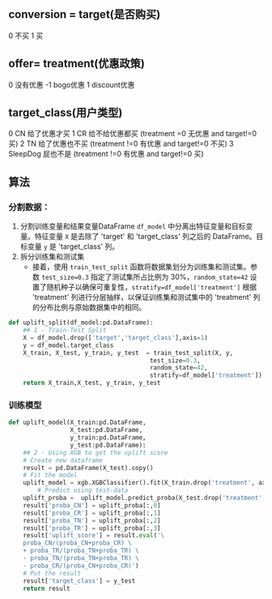 ## conversion = target(是否购买)
0 不买
1 买

## offer= treatment(优惠政策)
0 没有优惠
-1 bogo优惠
1 discount优惠

## target_class(用户类型)
0  CN 给了优惠才买
1   CR 给不给优惠都买  (treatment =0 无优惠 and target!=0 买)
2   TN 给了优惠也不买 (treatment !=0 有优惠 and target!=0 不买)
3   SleepDog 屁也不是 (treatment !=0 有优惠 and target!=0 买)


## 算法
### 分割数据：
1. 分割训练变量和结果变量DataFrame 
	`df_model` 中分离出特征变量和目标变量。特征变量 `X` 是去除了 'target' 和 'target_class' 列之后的 DataFrame。目标变量 `y` 是 'target_class' 列。
2. 拆分训练集和测试集
   - 接着，使用 `train_test_split` 函数将数据集划分为训练集和测试集。参数 `test_size=0.3` 指定了测试集所占比例为 30%，`random_state=42` 设置了随机种子以确保可重复性，`stratify=df_model['treatment']` 根据 'treatment' 列进行分层抽样，以保证训练集和测试集中的 'treatment' 列的分布比例与原始数据集中的相同。
```python
def uplift_split(df_model:pd.DataFrame):
    ## 1 - Train-Test Split
    X = df_model.drop(['target','target_class'],axis=1)
    y = df_model.target_class
    X_train, X_test, y_train, y_test  = train_test_split(X, y,
                                       test_size=0.3,
                                       random_state=42,
                                       stratify=df_model['treatment'])
    return X_train,X_test, y_train, y_test
```

### 训练模型

```python
def uplift_model(X_train:pd.DataFrame,
                 X_test:pd.DataFrame,
                 y_train:pd.DataFrame,
                 y_test:pd.DataFrame):
    ## 2 - Using XGB to get the uplift score
    # Create new dataframe
    result = pd.DataFrame(X_test).copy()    
    # Fit the model
    uplift_model = xgb.XGBClassifier().fit(X_train.drop('treatment', axis=1), y_train)
        # Predict using test-data
    uplift_proba =  uplift_model.predict_proba(X_test.drop('treatment', axis=1))
    result['proba_CN'] = uplift_proba[:,0] 
    result['proba_CR'] = uplift_proba[:,1] 
    result['proba_TN'] = uplift_proba[:,2] 
    result['proba_TR'] = uplift_proba[:,3]
    result['uplift_score'] = result.eval('\
    proba_CN/(proba_CN+proba_CR) \
    + proba_TR/(proba_TN+proba_TR) \
    - proba_TN/(proba_TN+proba_TR) \
    - proba_CR/(proba_CN+proba_CR)')  
    # Put the result 
    result['target_class'] = y_test
    return result
```